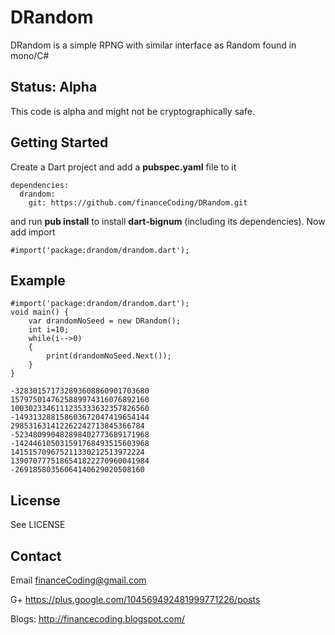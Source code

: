 # DRandom #
DRandom is a simple RPNG with similar interface as Random found in mono/C#

## Status: Alpha ##
This code is alpha and might not be cryptographically safe.  

## Getting Started ##
Create a Dart project and add a **pubspec.yaml** file to it

```
dependencies:
  drandom:
    git: https://github.com/financeCoding/DRandom.git
```
and run **pub install** to install **dart-bignum** (including its dependencies). Now add import

```
#import('package:drandom/drandom.dart');
```

## Example ##
```
#import('package:drandom/drandom.dart');
void main() {
	var drandomNoSeed = new DRandom();
    int i=10;
    while(i-->0)
    {
        print(drandomNoSeed.Next());
    }
}
```

```
-328301571732893608860901703680
1579750147625889974316076892160
1003023346111235333632357826560
-149313288158603672047419654144
298531631412262242713845366784
-523480990482898402773689171968
-142446105031591768493515603968
141515709675211330212513972224
1390707775186541822270960041984
-26918580356064140629020508160
```

## License ##
See LICENSE 

## Contact ##
Email <financeCoding@gmail.com>

G+ <https://plus.google.com/104569492481999771226/posts>

Blogs: <http://financecoding.blogspot.com/> 